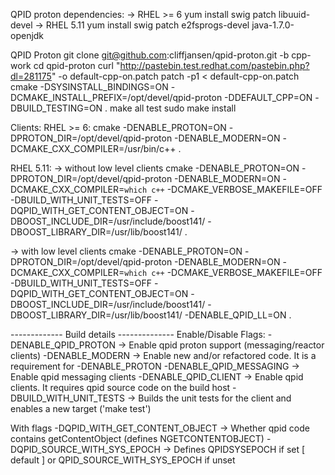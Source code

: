 QPID proton dependencies:
-> RHEL >= 6
 yum install swig patch libuuid-devel
-> RHEL 5.11
 yum install swig patch e2fsprogs-devel java-1.7.0-openjdk
     
QPID Proton
git clone git@github.com:cliffjansen/qpid-proton.git -b cpp-work
cd qpid-proton
curl "http://pastebin.test.redhat.com/pastebin.php?dl=281175" -o default-cpp-on.patch
patch -p1 < default-cpp-on.patch
cmake -DSYSINSTALL_BINDINGS=ON -DCMAKE_INSTALL_PREFIX=/opt/devel/qpid-proton -DDEFAULT_CPP=ON -DBUILD_TESTING=ON .
make all test
sudo make install
     
Clients:
RHEL >= 6:
cmake -DENABLE_PROTON=ON -DPROTON_DIR=/opt/devel/qpid-proton -DENABLE_MODERN=ON -DCMAKE_CXX_COMPILER=/usr/bin/c++ .
     
RHEL 5.11:
-> without low level clients
cmake -DENABLE_PROTON=ON -DPROTON_DIR=/opt/devel/qpid-proton -DENABLE_MODERN=ON -DCMAKE_CXX_COMPILER=`which c++` -DCMAKE_VERBOSE_MAKEFILE=OFF -DBUILD_WITH_UNIT_TESTS=OFF -DQPID_WITH_GET_CONTENT_OBJECT=ON -DBOOST_INCLUDE_DIR=/usr/include/boost141/ -DBOOST_LIBRARY_DIR=/usr/lib/boost141/ .

-> with low level clients
cmake -DENABLE_PROTON=ON -DPROTON_DIR=/opt/devel/qpid-proton -DENABLE_MODERN=ON -DCMAKE_CXX_COMPILER=`which c++` -DCMAKE_VERBOSE_MAKEFILE=OFF -DBUILD_WITH_UNIT_TESTS=OFF -DQPID_WITH_GET_CONTENT_OBJECT=ON -DBOOST_INCLUDE_DIR=/usr/include/boost141/ -DBOOST_LIBRARY_DIR=/usr/lib/boost141/ -DENABLE_QPID_LL=ON .

------------- Build details --------------
Enable/Disable Flags:
-DENABLE_QPID_PROTON -> Enable qpid proton support (messaging/reactor clients)
-DENABLE_MODERN -> Enable new and/or refactored code. It is a requirement for -DENABLE_PROTON
-DENABLE_QPID_MESSAGING -> Enable qpid messaging clients
-DENABLE_QPID_CLIENT -> Enable qpid clients. It requires qpid source code on the build host
-DBUILD_WITH_UNIT_TESTS -> Builds the unit tests for the client and enables a new target ('make test')

With flags
-DQPID_WITH_GET_CONTENT_OBJECT -> Whether qpid code contains getContentObject (defines NGETCONTENTOBJECT)
-DQPID_SOURCE_WITH_SYS_EPOCH -> Defines QPIDSYSEPOCH if set [ default ] or QPID_SOURCE_WITH_SYS_EPOCH if unset